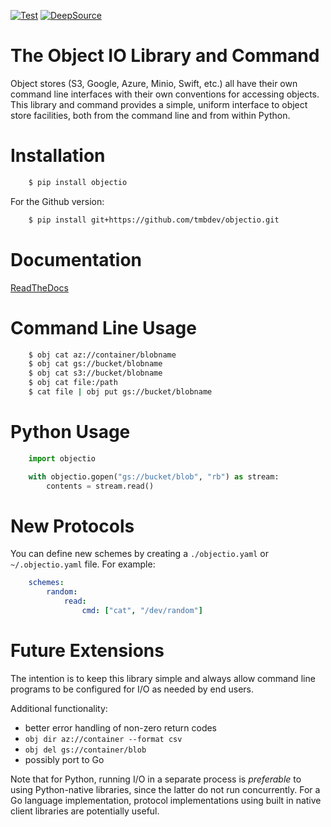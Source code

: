 [![Test](https://github.com/tmbdev/objectio/workflows/Test/badge.svg)](http://github.com/tmbdev/objectio/actions)
[![DeepSource](https://static.deepsource.io/deepsource-badge-light-mini.svg)](https://deepsource.io/gh/tmbdev/objectio/?ref=repository-badge)

# The Object IO Library and Command

Object stores (S3, Google, Azure, Minio, Swift, etc.) all have their own
command line interfaces with their own conventions for accessing objects.
This library and command provides a simple, uniform interface to object
store facilities, both from the command line and from within Python.


# Installation

```Bash
    $ pip install objectio
```

For the Github version:

```Bash
    $ pip install git+https://github.com/tmbdev/objectio.git
```

# Documentation

[ReadTheDocs](http://objectio.readthedocs.io)

# Command Line Usage

```Bash
    $ obj cat az://container/blobname
    $ obj cat gs://bucket/blobname
    $ obj cat s3://bucket/blobname
    $ obj cat file:/path
    $ cat file | obj put gs://bucket/blobname
```

# Python Usage

```Python
    import objectio

    with objectio.gopen("gs://bucket/blob", "rb") as stream:
        contents = stream.read()
```

# New Protocols

You can define new schemes by creating a `./objectio.yaml` or `~/.objectio.yaml`
file. For example:

```YAML
    schemes:
        random:
            read:
                cmd: ["cat", "/dev/random"]
```

# Future Extensions

The intention is to keep this library simple and always allow command line
programs to be configured for I/O as needed by end users.

Additional functionality:

- better error handling of non-zero return codes
- `obj dir az://container --format csv`
- `obj del gs://container/blob`
- possibly port to Go 

Note that for Python, running I/O in a separate process is _preferable_ to using
Python-native libraries, since the latter do not run concurrently. For a Go
language implementation, protocol implementations using built in native client
libraries are potentially useful.
